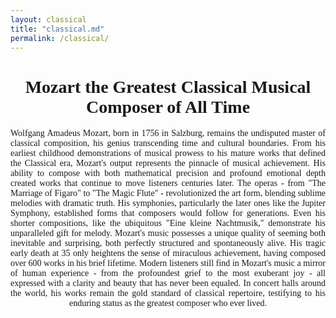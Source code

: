 ```yaml
---
layout: classical
title: "classical.md"
permalink: /classical/
---
```


# <div style="text-align: center; font-family: 'Apple Chancery', cursive;">Mozart the Greatest Classical Musical Composer of All Time</div>

<div style="text-align: justify; text-align-last: center; font-family: 'Palatino Linotype', serif; max-width: 800px; margin: 0 auto;">

Wolfgang Amadeus Mozart, born in 1756 in Salzburg, remains the undisputed master of classical composition, his genius transcending time and cultural boundaries. From his earliest childhood demonstrations of musical prowess to his mature works that defined the Classical era, Mozart's output represents the pinnacle of musical achievement. His ability to compose with both mathematical precision and profound emotional depth created works that continue to move listeners centuries later. The operas - from "The Marriage of Figaro" to "The Magic Flute" - revolutionized the art form, blending sublime melodies with dramatic truth. His symphonies, particularly the later ones like the Jupiter Symphony, established forms that composers would follow for generations. Even his shorter compositions, like the ubiquitous "Eine kleine Nachtmusik," demonstrate his unparalleled gift for melody. Mozart's music possesses a unique quality of seeming both inevitable and surprising, both perfectly structured and spontaneously alive. His tragic early death at 35 only heightens the sense of miraculous achievement, having composed over 600 works in his brief lifetime. Modern listeners still find in Mozart's music a mirror of human experience - from the profoundest grief to the most exuberant joy - all expressed with a clarity and beauty that has never been equaled. In concert halls around the world, his works remain the gold standard of classical repertoire, testifying to his enduring status as the greatest composer who ever lived.

</div>
